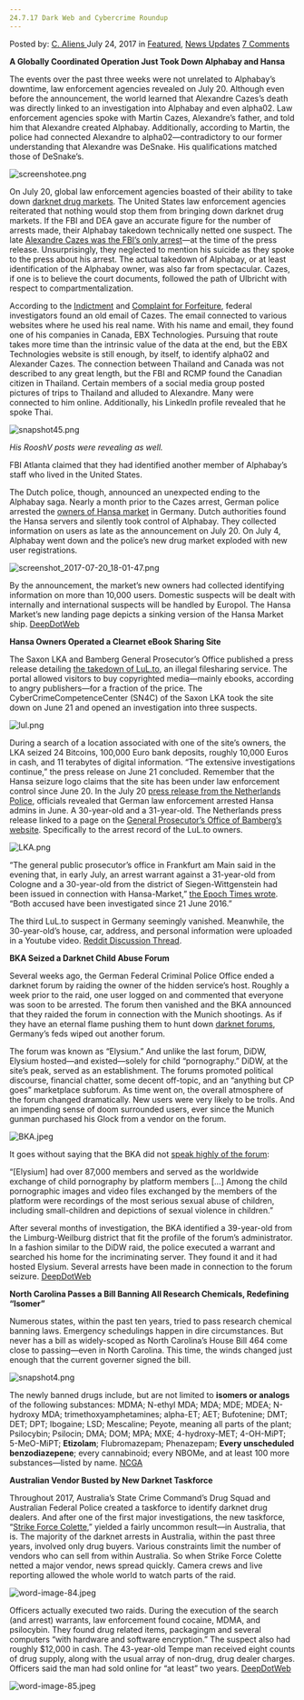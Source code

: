 ```yaml
---
24.7.17 Dark Web and Cybercrime Roundup
---
```

<article class="post-listing post-21532 post type-post status-publish format-standard has-post-thumbnail hentry  tag-5735 tag-cybercrime tag-dark tag-roundup tag-web">
    <div class="post-inner">
        <span>Posted by: <a href="https://www.deepdotweb.com/author/caliens/" title="">C. Aliens </a></span>
    <span>July 24, 2017</span>
    <span>in <a href="https://www.deepdotweb.com/category/deepdot-news/" rel="category tag">Featured</a>, <a href="https://www.deepdotweb.com/category/news-updates/" rel="category tag">News Updates</a></span>
    <span><a href="https://www.deepdotweb.com/2017/07/24/24-7-17-dark-web-cybercrime-roundup/#comments">7 Comments</a></span>
    </p>
    <div class="clear"></div>
    <div class="entry">
    <p><strong>A Globally Coordinated Operation Just Took Down Alphabay and Hansa</strong></p>
    <p>The events over the past three weeks were not unrelated to Alphabay’s downtime, law enforcement agencies revealed on July 20. Although even before the announcement, the world learned that Alexandre Cazes’s death was directly linked to an investigation into Alphabay and even alpha02. Law enforcement agencies spoke with Martin Cazes, Alexandre’s father, and told him that Alexandre created Alphabay. Additionally, according to Martin, the police had connected Alexandre to alpha02—contradictory to our former understanding that Alexandre was DeSnake. His qualifications matched those of DeSnake’s.</p>
    <p><img class="wp-image-21540" src="https://www.deepdotweb.com/wp-content/uploads/2017/07/screenshotee-png.png" alt="screenshotee.png" srcset="https://www.deepdotweb.com/wp-content/uploads/2017/07/screenshotee-png.png 800w, https://www.deepdotweb.com/wp-content/uploads/2017/07/screenshotee-png-300x152.png 300w" sizes="(max-width: 800px) 100vw, 800px" /></p>
    <p>On July 20, global law enforcement agencies boasted of their ability to take down <a href="https://www.deepdotweb.com/2013/10/28/updated-llist-of-hidden-marketplaces-tor-i2p/">darknet drug markets</a>. The United States law enforcement agencies reiterated that nothing would stop them from bringing down darknet drug markets. If the FBI and DEA gave an accurate figure for the number of arrests made, their Alphabay takedown technically netted one suspect. The late <a href="https://www.deepdotweb.com/2017/07/14/alleged-alphabay-admin-found-dead-bangkok-jail/">Alexandre Cazes was the FBI’s only arrest</a>—at the time of the press release. Unsurprisingly, they neglected to mention his suicide as they spoke to the press about his arrest. The actual takedown of Alphabay, or at least identification of the Alphabay owner, was also far from spectacular. Cazes, if one is to believe the court documents, followed the path of Ulbricht with respect to compartmentalization.</p>
    <p>According to the <a href="https://www.scribd.com/document/354310895/Alphabay-cazes-Indictment-Redacted">Indictment</a> and <a href="https://www.scribd.com/document/354310894/Alphabay-cazes-Forfeiture-Complaint-1">Complaint for Forfeiture</a>, federal investigators found an old email of Cazes. The email connected to various websites where he used his real name. With his name and email, they found one of his companies in Canada, EBX Technologies. Pursuing that route takes more time than the intrinsic value of the data at the end, but the EBX Technologies website is still enough, by itself, to identify alpha02 and Alexander Cazes. The connection between Thailand and Canada was not described to any great length, but the FBI and RCMP found the Canadian citizen in Thailand. Certain members of a social media group posted pictures of trips to Thailand and alluded to Alexandre. Many were connected to him online. Additionally, his LinkedIn profile revealed that he spoke Thai.</p>
    <p><img class="wp-image-21541" src="https://www.deepdotweb.com/wp-content/uploads/2017/07/snapshot45-png.png" alt="snapshot45.png" srcset="https://www.deepdotweb.com/wp-content/uploads/2017/07/snapshot45-png.png 744w, https://www.deepdotweb.com/wp-content/uploads/2017/07/snapshot45-png-300x137.png 300w, https://www.deepdotweb.com/wp-content/uploads/2017/07/snapshot45-png-272x125.png 272w" sizes="(max-width: 744px) 100vw, 744px" /></p>
    <p><em>His RooshV posts were revealing as well.</em></p>
    <p>FBI Atlanta claimed that they had identified another member of Alphabay’s staff who lived in the United States.</p>
    <p>The Dutch police, though, announced an unexpected ending to the Alphabay saga. Nearly a month prior to the Cazes arrest, German police arrested the <a href="http://www.ad.nl/binnenland/politie-nam-maandenlang-deel-van-darkweb-over~ae77cb7f/">owners of Hansa market</a> in Germany. Dutch authorities found the Hansa servers and silently took control of Alphabay. They collected information on users as late as the announcement on July 20. On July 4, Alphabay went down and the police’s new drug market exploded with new user registrations.</p>
    <p><img class="wp-image-21542" src="https://www.deepdotweb.com/wp-content/uploads/2017/07/screenshot_2017-07-20_18-01-47-png-1.png" alt="screenshot_2017-07-20_18-01-47.png" srcset="https://www.deepdotweb.com/wp-content/uploads/2017/07/screenshot_2017-07-20_18-01-47-png-1.png 800w, https://www.deepdotweb.com/wp-content/uploads/2017/07/screenshot_2017-07-20_18-01-47-png-1-300x152.png 300w" sizes="(max-width: 800px) 100vw, 800px" /></p>
    <p>By the announcement, the market’s new owners had collected identifying information on more than 10,000 users. Domestic suspects will be dealt with internally and international suspects will be handled by Europol. The Hansa Market’s new landing page depicts a sinking version of the Hansa Market ship. <a href="https://www.deepdotweb.com/2017/07/20/globally-coordinated-operation-just-took-alphabay-hansa/">DeepDotWeb</a></p>
    <p><strong>Hansa Owners Operated a Clearnet eBook Sharing Site </strong></p>
    <p>The Saxon LKA and Bamberg General Prosecutor&#8217;s Office published a press release detailing <a href="http://www.polizei.sachsen.de/de/MI_2017_50744.htm">the takedown of LuL.to</a>, an illegal filesharing service. The portal allowed visitors to buy copyrighted media—mainly ebooks, according to angry publishers—for a fraction of the price. The CyberCrimeCompetenceCenter (SN4C) of the Saxon LKA took the site down on June 21 and opened an investigation into three suspects.</p>
    <p><img class="wp-image-21543" src="https://www.deepdotweb.com/wp-content/uploads/2017/07/lul-png.png" alt="lul.png" srcset="https://www.deepdotweb.com/wp-content/uploads/2017/07/lul-png.png 800w, https://www.deepdotweb.com/wp-content/uploads/2017/07/lul-png-300x119.png 300w" sizes="(max-width: 800px) 100vw, 800px" /></p>
    <p>During a search of a location associated with one of the site’s owners, the LKA seized 24 Bitcoins, 100,000 Euro bank deposits, roughly 10,000 Euros in cash, and 11 terabytes of digital information. “The extensive investigations continue,” the press release on June 21 concluded. Remember that the Hansa seizure logo claims that the site has been under law enforcement control since June 20. In the July 20 <a href="https://www.politie.nl/en/news/2017/july/20/underground-hansa-market-taken-over-and-shut-down.html">press release from the Netherlands Police</a>, officials revealed that German law enforcement arrested Hansa admins in June. A 30-year-old and a 31-year-old. The Netherlands press release linked to a page on the <a href="https://www.justiz.bayern.de/sta/staolg/ba/presse/archiv/2017/05808/index.php">General Prosecutor&#8217;s Office of Bamberg’s website</a>. Specifically to the arrest record of the LuL.to owners.</p>
    <p><img class="wp-image-21544" src="https://www.deepdotweb.com/wp-content/uploads/2017/07/lka-png.png" alt="LKA.png" srcset="https://www.deepdotweb.com/wp-content/uploads/2017/07/lka-png.png 800w, https://www.deepdotweb.com/wp-content/uploads/2017/07/lka-png-300x171.png 300w" sizes="(max-width: 800px) 100vw, 800px" /></p>
    <p>“The general public prosecutor&#8217;s office in Frankfurt am Main said in the evening that, in early July, an arrest warrant against a 31-year-old from Cologne and a 30-year-old from the district of Siegen-Wittgenstein had been issued in connection with Hansa-Market,” <a href="http://www.epochtimes.de/politik/welt/ermittler-in-den-usa-und-europa-schliessen-zwei-grosse-darknet-plattformen-a2171213.html">the Epoch Times wrote</a>. “Both accused have been investigated since 21 June 2016.”</p>
    <p>The third LuL.to suspect in Germany seemingly vanished. Meanwhile, the 30-year-old’s house, car, address, and personal information were uploaded in a Youtube video. <a href="https://www.reddit.com/r/DarkNetMarkets/comments/6orv02/apparently_hansa_market_was_not_the_only_project/">Reddit Discussion Thread</a>.</p>
    <p><strong>BKA Seized a Darknet Child Abuse Forum</strong></p>
    <p>Several weeks ago, the German Federal Criminal Police Office ended a darknet forum by raiding the owner of the hidden service’s host. Roughly a week prior to the raid, one user logged on and commented that everyone was soon to be arrested. The forum then vanished and the BKA announced that they raided the forum in connection with the Munich shootings. As if they have an eternal flame pushing them to hunt down <a href="https://www.deepdotweb.com/tag/darknet/">darknet forums</a>, Germany’s feds wiped out another forum.</p>
    <p>The forum was known as “Elysium.” And unlike the last forum, DiDW, Elysium hosted—and existed—solely for child “pornography.” DiDW, at the site’s peak, served as an establishment. The forums promoted political discourse, financial chatter, some decent off-topic, and an “anything but CP goes” marketplace subforum. As time went on, the overall atmosphere of the forum changed dramatically. New users were very likely to be trolls. And an impending sense of doom surrounded users, ever since the Munich gunman purchased his Glock from a vendor on the forum.</p>
    <p><img class="wp-image-21545" src="https://www.deepdotweb.com/wp-content/uploads/2017/07/bka-jpeg.jpeg" alt="BKA.jpeg" srcset="https://www.deepdotweb.com/wp-content/uploads/2017/07/bka-jpeg.jpeg 800w, https://www.deepdotweb.com/wp-content/uploads/2017/07/bka-jpeg-300x202.jpeg 300w, https://www.deepdotweb.com/wp-content/uploads/2017/07/bka-jpeg-290x195.jpeg 290w" sizes="(max-width: 800px) 100vw, 800px" /></p>
    <p>It goes without saying that the BKA did not <a href="http://www.presseportal.de/blaulicht/pm/7/3677700">speak highly of the forum</a>:</p>
    <p>“[Elysium] had over 87,000 members and served as the worldwide exchange of child pornography by platform members [&#8230;] Among the child pornographic images and video files exchanged by the members of the platform were recordings of the most serious sexual abuse of children, including small-children and depictions of sexual violence in children.”</p>
    <p>After several months of investigation, the BKA identified a 39-year-old from the Limburg-Weilburg district that fit the profile of the forum’s administrator. In a fashion similar to the DiDW raid, the police executed a warrant and searched his home for the incriminating server. They found it and it had hosted Elysium. Several arrests have been made in connection to the forum seizure. <a href="https://www.deepdotweb.com/2017/07/20/bka-seized-a-darknet-child-abuse-forum/">DeepDotWeb</a></p>
    <p><strong>North Carolina Passes a Bill Banning All Research Chemicals, Redefining “Isomer”</strong></p>
    <p>Numerous states, within the past ten years, tried to pass research chemical banning laws. Emergency schedulings happen in dire circumstances. But never has a bill as widely-scoped as North Carolina’s House Bill 464 come close to passing—even in North Carolina. This time, the winds changed just enough that the current governer signed the bill.</p>
    <p><img class="wp-image-21546" src="https://www.deepdotweb.com/wp-content/uploads/2017/07/snapshot4-png.png" alt="snapshot4.png" srcset="https://www.deepdotweb.com/wp-content/uploads/2017/07/snapshot4-png.png 800w, https://www.deepdotweb.com/wp-content/uploads/2017/07/snapshot4-png-300x125.png 300w" sizes="(max-width: 800px) 100vw, 800px" /></p>
    <p>The newly banned drugs include, but are not limited to <strong>isomers or analogs</strong> of the following substances: MDMA; N-ethyl MDA; MDA; MDE; MDEA; N-hydroxy MDA; trimethoxyamphetamines; alpha-ET; AET; Bufotenine; DMT; DET; DPT; Ibogaine; LSD; Mescaline; Peyote, meaning all parts of the plant; Psilocybin; Psilocin; DMA; DOM; MPA; MXE; 4-hydroxy-MET; 4-OH-MiPT; 5-MeO-MiPT; <strong>Etizolam</strong>; Flubromazepam; Phenazepam; <strong>Every unscheduled benzodiazepene</strong>; every cannabinoid; every NBOMe, and at least 100 more substances—listed by name. <a href="http://www.ncga.state.nc.us/Sessions/2017/Bills/House/HTML/H464v7.html">NCGA</a></p>
    <p><strong>Australian Vendor Busted by New Darknet Taskforce</strong></p>
    <p>Throughout 2017, Australia’s State Crime Command’s Drug Squad and Australian Federal Police created a taskforce to identify darknet drug dealers. And after one of the first major investigations, the new taskforce, “<a href="https://www.afp.gov.au/news-media/media-releases/man-charged-following-joint-agency-investigation-dark-web-drug-supply">Strike Force Colette</a>,” yielded a fairly uncommon result—in Australia, that is. The majority of the darknet arrests in Australia, within the past three years, involved only drug buyers. Various constraints limit the number of vendors who can sell from within Australia. So when Strike Force Colette netted a major vendor, news spread quickly. Camera crews and live reporting allowed the whole world to watch parts of the raid.</p>
    <p><img class="wp-image-21547" src="https://www.deepdotweb.com/wp-content/uploads/2017/07/word-image-84-jpeg.jpeg" alt="word-image-84.jpeg" srcset="https://www.deepdotweb.com/wp-content/uploads/2017/07/word-image-84-jpeg.jpeg 800w, https://www.deepdotweb.com/wp-content/uploads/2017/07/word-image-84-jpeg-300x155.jpeg 300w" sizes="(max-width: 800px) 100vw, 800px" /></p>
    <p>Officers actually executed two raids. During the execution of the search (and arrest) warrants, law enforcement found cocaine, MDMA, and psilocybin. They found drug related items, packagingm and several computers “with hardware and software encryption.” The suspect also had roughly $12,000 in cash. The 43-year-old Tempe man received eight counts of drug supply, along with the usual array of non-drug, drug dealer charges. Officers said the man had sold online for “at least” two years. <a href="https://www.deepdotweb.com/2017/07/17/australian-vendor-busted-new-darknet-taskforce/">DeepDotWeb</a></p>
    <p><img class="wp-image-21548" src="https://www.deepdotweb.com/wp-content/uploads/2017/07/word-image-85-jpeg.jpeg" alt="word-image-85.jpeg" srcset="https://www.deepdotweb.com/wp-content/uploads/2017/07/word-image-85-jpeg.jpeg 800w, https://www.deepdotweb.com/wp-content/uploads/2017/07/word-image-85-jpeg-300x162.jpeg 300w" sizes="(max-width: 800px) 100vw, 800px" /></p>
    </div>
    <span style="display:none"><a href="https://www.deepdotweb.com/tag/24717/" rel="tag">24717</a> <a href="https://www.deepdotweb.com/tag/cybercrime/" rel="tag">cybercrime</a> <a href="https://www.deepdotweb.com/tag/dark/" rel="tag">dark</a> <a href="https://www.deepdotweb.com/tag/roundup/" rel="tag">roundup</a> <a href="https://www.deepdotweb.com/tag/web/" rel="tag">web</a></span> <span style="display:none" class="updated">2017-07-24</span>
    <div style="display:none" class="vcard author" itemprop="author" itemscope itemtype="http://schema.org/Person"><strong class="fn" itemprop="name"><a href="https://www.deepdotweb.com/author/caliens/" title="Posts by C. Aliens" rel="author">C. Aliens</a></strong></div>
    </div>
</article>

